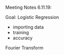 Meeting Notes 6.11.19:

Goal: Logistic Regression
- importing data
- training
- accuracy


Fourier Transform

